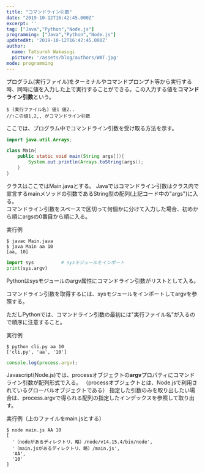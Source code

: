 ```yaml
---
title: "コマンドライン引数"
date: "2019-10-12T16:42:45.000Z"
excerpt: ''
tag: ["Java","Python","Node.js"]
programming: ["Java","Python","Node.js"]
updatedAt: '2019-10-12T16:42:45.000Z'
author:
  name: Tatsuroh Wakasugi
  picture: '/assets/blog/authors/WAT.jpg'
mode: programming
---
```


プログラム(実行ファイル)をターミナルやコマンドプロンプト等から実行する時、同時に値を入力した上で実行することができる。この入力する値を**コマンドライン引数**という。

```
$ (実行ファイル名) 値1 値2..    
//↑この値1,2,, がコマンドライン引数
```

ここでは、プログラム中でコマンドライン引数を受け取る方法を示す。


<div class="note_content_by_programming_language" id="note_content_Java">

```java
import java.util.Arrays;

class Main{
    public static void main(String args[]){
        System.out.println(Arrays.toString(args));
    }
}
```

クラスはここではMain.javaとする。
Javaではコマンドライン引数はクラス内で宣言するmainメソッドの引数であるString型の配列(上記コード中の"args")に入る。   
コマンドライン引数をスペースで区切って何個かに分けて入力した場合、初めから順にargsの0番目から順に入る。   

実行例
```
$ javac Main.java 
$ java Main aa 10
[aa, 10]
```

</div>
<div class="note_content_by_programming_language" id="note_content_Python">

```python
import sys          # sysモジュールをインポート
print(sys.argv)  
```

Pythonはsysモジュールのargv属性にコマンドライン引数がリストとして入る。   

コマンドライン引数を取得するには、sysモジュールをインポートしてargvを参照する。

ただしPythonでは、コマンドライン引数の最初には"実行ファイル名"が入るので順序に注意すること。

実行例
```
$ python cli.py aa 10
['cli.py', 'aa', '10']
```

</div>
<div class="note_content_by_programming_language" id="note_content_Node.js">

```javascript
console.log(process.argv);
```

Javascript(Node.js)では、processオブジェクトの**argv**プロパティにコマンドライン引数が配列形式で入る。
（processオブジェクトとは、Node.jsで利用されているグローバルオブジェクトである）
指定した引数のみを取り出したい場合は、process.argvで得られる配列の指定したインデックスを参照して取り出す。

実行例（上のファイルをmain.jsとする）

```
$ node main.js AA 10
[
  '（nodeがあるディレクトリ、略）/node/v14.15.4/bin/node',
  '（main.jsがあるディレクトリ、略）/main.js',
  'AA',
  '10'
]
```

</div>
